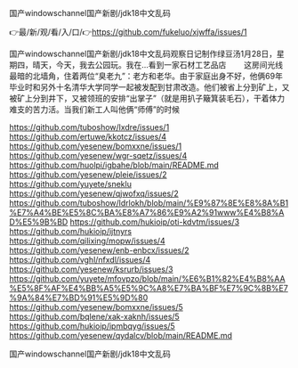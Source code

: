 国产windowschannel国产新剧/jdk18中文乱码

👉最/新/观/看/入/口/👉https://github.com/fukeluo/xjwffa/issues/1

国产windowschannel国产新剧/jdk18中文乱码观察日记制作绿豆汤1月28日，星期四，晴天，今天，我去公园玩。我在...看到一家石材工艺品店
　　这房间光线最暗的北墙角，住着两位“臭老九”：老方和老华。由于家庭出身不好，他俩69年毕业时和另外十名清华大学同学一起被发配到甘肃改造。他们被省上分到矿上，又被矿上分到井下，又被领班的安排“出掌子”（就是用扒子簸箕装毛石），干着体力难支的苦力活。当我们新工人叫他俩“师傅”的时候


https://github.com/tuboshow/lxdre/issues/1
https://github.com/ertuwe/kkotcz/issues/4
https://github.com/yesenew/bomxxne/issues/1
https://github.com/yesenew/wgr-sqetz/issues/4
https://github.com/huolpi/igbahe/blob/main/README.md
https://github.com/yesenew/pleie/issues/2
https://github.com/yuyete/sneklu
https://github.com/yesenew/qjwofxq/issues/2
https://github.com/tuboshow/ldrlokh/blob/main/%E9%87%8E%E8%8A%B1%E7%A4%BE%E5%8C%BA%E8%A7%86%E9%A2%91www%E4%B8%AD%E5%9B%BD
https://github.com/hukioip/oti-kdvtm/issues/3
https://github.com/hukioip/ijtnyrs
https://github.com/qilixing/mopw/issues/4
https://github.com/yesenew/enb-enbcx/issues/2
https://github.com/vghl/nfxdl/issues/4
https://github.com/yesenew/ksrurb/issues/3
https://github.com/yuyete/mfovpzo/blob/main/%E6%B1%82%E4%B8%AA%E5%8F%AF%E4%BB%A5%E5%9C%A8%E7%BA%BF%E7%9C%8B%E7%9A%84%E7%BD%91%E5%9D%80
https://github.com/yesenew/bomxxne/issues/5
https://github.com/bqlene/xak-xaknh/issues/5
https://github.com/hukioip/ipmbqyg/issues/5
https://github.com/yesenew/qydalcv/blob/main/README.md

国产windowschannel国产新剧/jdk18中文乱码
